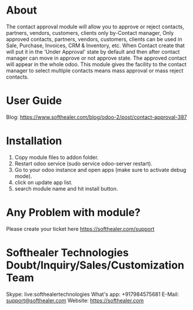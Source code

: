 About
============
The contact approval module will allow you to approve or reject contacts, partners, vendors, customers, clients only by-Contact manager, Only approved contacts, partners, vendors, customers, clients can be used in Sale, Purchase, Invoices, CRM & Inventory, etc. When Contact create that will put it in the 'Under Approval' state by default and then after contact manager can move in approve or not approve state. The approved contact will appear in the whole odoo. This module gives the facility to the contact manager to select multiple contacts means mass approval or mass reject contacts.


User Guide
============
Blog: https://www.softhealer.com/blog/odoo-2/post/contact-approval-387


Installation
============
1) Copy module files to addon folder.
2) Restart odoo service (sudo service odoo-server restart).
3) Go to your odoo instance and open apps (make sure to activate debug mode).
4) click on update app list.
5) search module name and hit install button.

Any Problem with module?
=====================================
Please create your ticket here https://softhealer.com/support

Softhealer Technologies Doubt/Inquiry/Sales/Customization Team
=====================================
Skype: live:softhealertechnologies
What's app: +917984575681
E-Mail: support@softhealer.com
Website: https://softhealer.com
